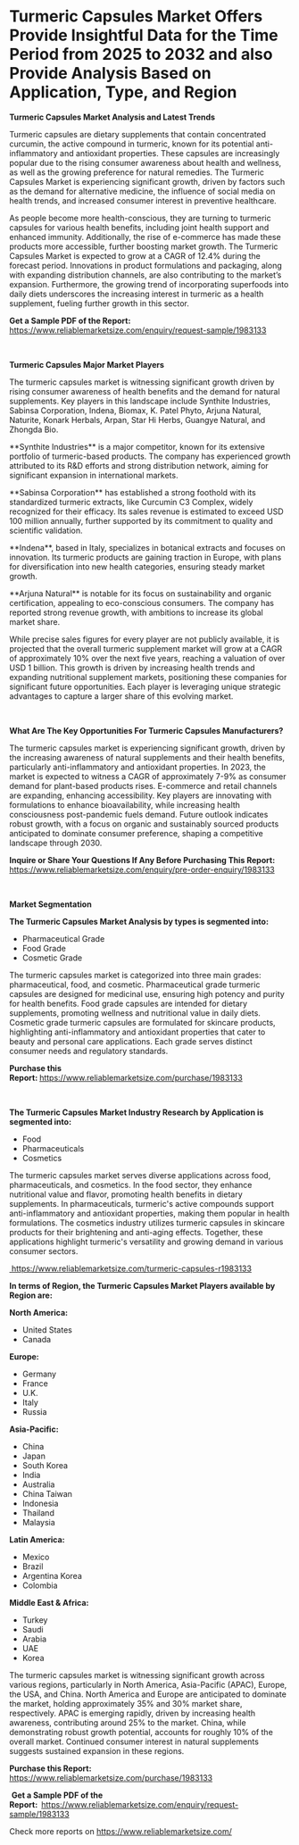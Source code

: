 <p><h1>Turmeric Capsules Market Offers Provide Insightful Data for the Time Period from 2025 to 2032 and also Provide Analysis Based on Application, Type, and Region</h1></p><p><strong>Turmeric Capsules Market Analysis and Latest Trends</strong></p>
<p><p>Turmeric capsules are dietary supplements that contain concentrated curcumin, the active compound in turmeric, known for its potential anti-inflammatory and antioxidant properties. These capsules are increasingly popular due to the rising consumer awareness about health and wellness, as well as the growing preference for natural remedies. The Turmeric Capsules Market is experiencing significant growth, driven by factors such as the demand for alternative medicine, the influence of social media on health trends, and increased consumer interest in preventive healthcare.</p><p>As people become more health-conscious, they are turning to turmeric capsules for various health benefits, including joint health support and enhanced immunity. Additionally, the rise of e-commerce has made these products more accessible, further boosting market growth. The Turmeric Capsules Market is expected to grow at a CAGR of 12.4% during the forecast period. Innovations in product formulations and packaging, along with expanding distribution channels, are also contributing to the market’s expansion. Furthermore, the growing trend of incorporating superfoods into daily diets underscores the increasing interest in turmeric as a health supplement, fueling further growth in this sector.</p></p>
<p><strong>Get a Sample PDF of the Report:&nbsp;</strong> <a href="https://www.reliablemarketsize.com/enquiry/request-sample/1983133?utm_campaign=2803&utm_medium=2&utm_source=Github&utm_content=ia&utm_term=08032025&utm_id=turmeric-capsules">https://www.reliablemarketsize.com/enquiry/request-sample/1983133</a></p>
<p>&nbsp;</p>
<p><strong>Turmeric Capsules Major Market Players</strong></p>
<p><p>The turmeric capsules market is witnessing significant growth driven by rising consumer awareness of health benefits and the demand for natural supplements. Key players in this landscape include Synthite Industries, Sabinsa Corporation, Indena, Biomax, K. Patel Phyto, Arjuna Natural, Naturite, Konark Herbals, Arpan, Star Hi Herbs, Guangye Natural, and Zhongda Bio.</p><p>**Synthite Industries** is a major competitor, known for its extensive portfolio of turmeric-based products. The company has experienced growth attributed to its R&D efforts and strong distribution network, aiming for significant expansion in international markets.</p><p>**Sabinsa Corporation** has established a strong foothold with its standardized turmeric extracts, like Curcumin C3 Complex, widely recognized for their efficacy. Its sales revenue is estimated to exceed USD 100 million annually, further supported by its commitment to quality and scientific validation.</p><p>**Indena**, based in Italy, specializes in botanical extracts and focuses on innovation. Its turmeric products are gaining traction in Europe, with plans for diversification into new health categories, ensuring steady market growth.</p><p>**Arjuna Natural** is notable for its focus on sustainability and organic certification, appealing to eco-conscious consumers. The company has reported strong revenue growth, with ambitions to increase its global market share.</p><p>While precise sales figures for every player are not publicly available, it is projected that the overall turmeric supplement market will grow at a CAGR of approximately 10% over the next five years, reaching a valuation of over USD 1 billion. This growth is driven by increasing health trends and expanding nutritional supplement markets, positioning these companies for significant future opportunities. Each player is leveraging unique strategic advantages to capture a larger share of this evolving market.</p></p>
<p>&nbsp;</p>
<p><strong>What Are The Key Opportunities For Turmeric Capsules Manufacturers?</strong></p>
<p><p>The turmeric capsules market is experiencing significant growth, driven by the increasing awareness of natural supplements and their health benefits, particularly anti-inflammatory and antioxidant properties. In 2023, the market is expected to witness a CAGR of approximately 7-9% as consumer demand for plant-based products rises. E-commerce and retail channels are expanding, enhancing accessibility. Key players are innovating with formulations to enhance bioavailability, while increasing health consciousness post-pandemic fuels demand. Future outlook indicates robust growth, with a focus on organic and sustainably sourced products anticipated to dominate consumer preference, shaping a competitive landscape through 2030.</p></p>
<p><strong>Inquire or Share Your Questions If Any Before Purchasing This Report:</strong> <a href="https://www.reliablemarketsize.com/enquiry/pre-order-enquiry/1983133?utm_campaign=2803&utm_medium=2&utm_source=Github&utm_content=ia&utm_term=08032025&utm_id=turmeric-capsules">https://www.reliablemarketsize.com/enquiry/pre-order-enquiry/1983133</a></p>
<p>&nbsp;</p>
<p><strong>Market Segmentation</strong></p>
<p><strong>The Turmeric Capsules Market Analysis by types is segmented into:</strong></p>
<p><ul><li>Pharmaceutical Grade</li><li>Food Grade</li><li>Cosmetic Grade</li></ul></p>
<p><p>The turmeric capsules market is categorized into three main grades: pharmaceutical, food, and cosmetic. Pharmaceutical grade turmeric capsules are designed for medicinal use, ensuring high potency and purity for health benefits. Food grade capsules are intended for dietary supplements, promoting wellness and nutritional value in daily diets. Cosmetic grade turmeric capsules are formulated for skincare products, highlighting anti-inflammatory and antioxidant properties that cater to beauty and personal care applications. Each grade serves distinct consumer needs and regulatory standards.</p></p>
<p><strong>Purchase this Report:&nbsp;</strong><a href="https://www.reliablemarketsize.com/purchase/1983133?utm_campaign=2803&utm_medium=2&utm_source=Github&utm_content=ia&utm_term=08032025&utm_id=turmeric-capsules">https://www.reliablemarketsize.com/purchase/1983133</a></p>
<p>&nbsp;</p>
<p><strong>The Turmeric Capsules Market Industry Research by Application is segmented into:</strong></p>
<p><ul><li>Food</li><li>Pharmaceuticals</li><li>Cosmetics</li></ul></p>
<p><p>The turmeric capsules market serves diverse applications across food, pharmaceuticals, and cosmetics. In the food sector, they enhance nutritional value and flavor, promoting health benefits in dietary supplements. In pharmaceuticals, turmeric's active compounds support anti-inflammatory and antioxidant properties, making them popular in health formulations. The cosmetics industry utilizes turmeric capsules in skincare products for their brightening and anti-aging effects. Together, these applications highlight turmeric's versatility and growing demand in various consumer sectors.</p></p>
<p><a href="https://www.reliablemarketsize.com/turmeric-capsules-r1983133?utm_campaign=2803&utm_medium=2&utm_source=Github&utm_content=ia&utm_term=08032025&utm_id=turmeric-capsules">&nbsp;https://www.reliablemarketsize.com/turmeric-capsules-r1983133</a></p>
<p><strong>In terms of Region, the Turmeric Capsules Market Players available by Region are:</strong></p>
<p>
    <p> <strong> North America: </strong>
        <ul>
            <li>United States</li>
            <li>Canada</li>
        </ul>
        </p> 
    <p> <strong> Europe: </strong>
        <ul>
            <li>Germany</li>
            <li>France</li>
            <li>U.K.</li>
            <li>Italy</li>
            <li>Russia</li>
        </ul>
        </p> 
    <p> <strong> Asia-Pacific: </strong>
        <ul>
            <li>China</li>
            <li>Japan</li>
            <li>South Korea</li>
            <li>India</li>
            <li>Australia</li>
            <li>China Taiwan</li>
            <li>Indonesia</li>
            <li>Thailand</li>
            <li>Malaysia</li>
        </ul>
        </p> 
    <p> <strong> Latin America: </strong>
        <ul>
            <li>Mexico</li>
            <li>Brazil</li>
            <li>Argentina Korea</li>
            <li>Colombia</li>
        </ul>
        </p> 
    <p> <strong> Middle East & Africa: </strong>
        <ul>
            <li>Turkey</li>
            <li>Saudi</li>
            <li>Arabia</li>
            <li>UAE</li>
            <li>Korea</li>
        </ul>
    </p>
    </p>
<p><p>The turmeric capsules market is witnessing significant growth across various regions, particularly in North America, Asia-Pacific (APAC), Europe, the USA, and China. North America and Europe are anticipated to dominate the market, holding approximately 35% and 30% market share, respectively. APAC is emerging rapidly, driven by increasing health awareness, contributing around 25% to the market. China, while demonstrating robust growth potential, accounts for roughly 10% of the overall market. Continued consumer interest in natural supplements suggests sustained expansion in these regions.</p></p>
<p><strong>Purchase this Report: </strong><a href="https://www.reliablemarketsize.com/purchase/1983133?utm_campaign=2803&utm_medium=2&utm_source=Github&utm_content=ia&utm_term=08032025&utm_id=turmeric-capsules">https://www.reliablemarketsize.com/purchase/1983133</a></p>
<p>&nbsp;<strong>Get a Sample PDF of the Report:&nbsp;&nbsp;</strong><a href="https://www.reliablemarketsize.com/enquiry/request-sample/1983133?utm_campaign=2803&utm_medium=2&utm_source=Github&utm_content=ia&utm_term=08032025&utm_id=turmeric-capsules">https://www.reliablemarketsize.com/enquiry/request-sample/1983133</a></p>
<p><strong></strong></p>
<p>Check more reports on <a href="https://www.reliablemarketsize.com/?utm_campaign=2803&utm_medium=2&utm_source=Github&utm_content=ia&utm_term=08032025&utm_id=turmeric-capsules">https://www.reliablemarketsize.com/</a></p>